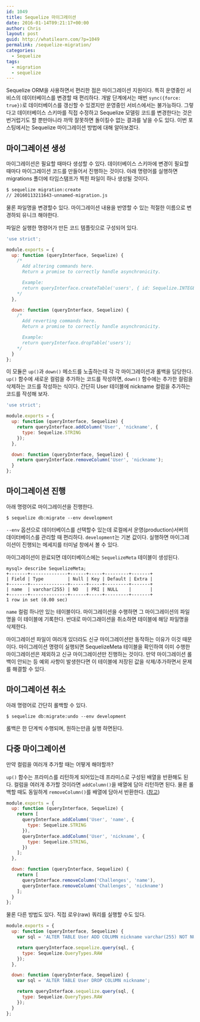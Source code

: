 ```yaml
---
id: 1049
title: Sequelize 마이그레이션
date: 2016-01-14T09:21:17+00:00
author: Chris
layout: post
guid: http://whatilearn.com/?p=1049
permalink: /sequelize-migration/
categories:
  - Sequelize
tags:
  - migration
  - sequelize
---
```

Sequelize ORM을 사용하면서 편리한 점은 마이그레이션 지원이다. 특히 운영중인 서비스의 데이터베이스를 변경할 때 편리하다. 개발 단계에서는 매번 `sync({force: true})`로 데이터베이스를 갱신할 수 있겠지만 운영중인 서비스에서는 불가능하다. 그렇다고 데이터베이스 스키마를 직접 수정하고 Sequelize 모델링 코드를 변경한다는 것은 번거럽기도 할 뿐만아니라 까딱 잘못하면 돌이킬수 없는 결과를 낳을 수도 있다. 이번 포스팅에서는 Sequelize 마이그레이션 방법에 대해 알아보겠다.


## 마이그레이션 생성

마이그레이션은 필요할 때마다 생성할 수 있다. 데이터베이스 스키마에 변경이 필요할 때마다 마이그레이션 코드를 만들어서 진행하는 것이다. 아래 명령어를 실행하면 migrations 폴더에 타임스탬프가 찍힌 파일이 하나 생성될 것이다. 

```bash
$ sequelize migration:create 
// 20160113211643-unnamed-migration.js
```

물론 파일명을 변경할수 있다. 마이그레이션 내용을 반영할 수 있는 적절한 이름으로 변경하되 유니크 해야한다. 

파일은 실행한 명령어가 만든 코드 템플릿으로 구성되어 있다.

```javascript
'use strict';

module.exports = {
  up: function (queryInterface, Sequelize) {
    /*
      Add altering commands here.
      Return a promise to correctly handle asynchronicity.

      Example:
      return queryInterface.createTable('users', { id: Sequelize.INTEGER });
    */
  },

  down: function (queryInterface, Sequelize) {
    /*
      Add reverting commands here.
      Return a promise to correctly handle asynchronicity.

      Example:
      return queryInterface.dropTable('users');
    */
  }
};
```

이 모듈은 `up()`과 `down()` 메소드를 노출하는데 각 각 마이그레이션과 롤백을 담당한다. `up()` 함수에 새로운 컬럼을 추가하는 코드를 작성하면, `down()` 함수에는 추가한 컬럼을 삭제하는 코드를 작성하는 식이다. 간단히 User 테이블에 nickname 컬럼을 추가하는 코드를 작성해 보자.

```javascript
'use strict';

module.exports = {
  up: function (queryInterface, Sequelize) {
    return queryInterface.addColumn('User', 'nickname', {
      type: Sequelize.STRING
    });
  },

  down: function (queryInterface, Sequelize) {
    return queryInterface.removeColumn('User', 'nickname');
  }
};
```

## 마이그레이션 진행

아래 명령어로 마이그레이션을 진행한다.

```shell
$ sequelize db:migrate --env development
```

`--env` 옵션으로 데이터베이스를 선택할수 있는데 로컬에서 운영(production)서버의 데이터베이스를 관리할 때 편리하다. `development`는 기본 값이다. 실행하면 마이그레이션이 진행되는 메세지를 터미널 창에서 볼 수 있다. 

마이그레이션이 완료되면 데이터베이스에는 `SequelizeMeta` 테이블이 생성된다. 

```shell
mysql> describe SequelizeMeta;
+-------+--------------+------+-----+---------+-------+
| Field | Type         | Null | Key | Default | Extra |
+-------+--------------+------+-----+---------+-------+
| name  | varchar(255) | NO   | PRI | NULL    |       |
+-------+--------------+------+-----+---------+-------+
1 row in set (0.00 sec)
```

`name` 컬럼 하나만 있는 테이블이다. 마이그레이션을 수행하면 그 마이그레이션의 파일명을 이 테이블에 기록한다. 반대로 마이그래이션을 취소하면 테이블에 해당 파일명을 삭제한다.

마이그레이션 파일이 여러개 있더라도 신규 마이그레이션만 동작하는 이유가 이것 때문이다. 마이그레이션 명령이 실행되면 SequelizeMeta 테이블을 확인하여 이미 수행한 마이그레이션은 제외하고 신규 마이그레이션만 진행하는 것이다. 만약 마이그레이션 롤백이 안되는 등 예외 사항이 발생한다면 이 테이블에 저장된 값을 삭제/추가하면서 문제를 해결할 수 있다.


## 마이그레이션 취소

아래 명령어로 간단히 롤백할 수 있다.

```shell
$ sequelize db:migrate:undo --env development
```

롤백은 한 단계씩 수행되며, 원하는만큼 실행 하면된다.


## 다중 마이그레이션 

만약 컬럼을 여러개 추가할 때는 어떻게 해야할까? 

`up()` 함수는 프라미스를 리턴하게 되어있는데 프라미스로 구성된 배열을 반환해도 된다. 컬럼을 여러개 추가할 것이라면 `addColumn()`을 배열에 담아 리턴하면 된다. 물론 롤백할 때도 동일하게 `removeColumn()`를 배열에 담아서 반환한다. ([참고](https://github.com/sequelize/cli/issues/133))

```javascript
module.exports = {
  up: function (queryInterface, Sequelize) {
    return [
      queryInterface.addColumn('User', 'name', {
        type: Sequelize.STRING
      }),
      queryInterface.addColumn('User', 'nickname', {
        type: Sequelize.STRING,
      })
    ];
  },

  down: function (queryInterface, Sequelize) {
    return [
      queryInterface.removeColumn('Challenges', 'name'),
      queryInterface.removeColumn('Challenges', 'nickname')
    ];
  }
};
```

물론 다른 방법도 있다. 직접 로우(raw) 쿼리를 실행할 수도 있다.

```javascript
module.exports = {
  up: function (queryInterface, Sequelize) {
    var sql = 'ALTER TABLE User ADD COLUMN nickname varchar(255) NOT NULL';

    return queryInterface.sequelize.query(sql, {
      type: Sequelize.QueryTypes.RAW
    });
  },

  down: function (queryInterface, Sequelize) {
    var sql = 'ALTER TABLE User DROP COLUMN nickname';

    return queryInterface.sequelize.query(sql, {
      type: Sequelize.QueryTypes.RAW
    });
  }
};
```
